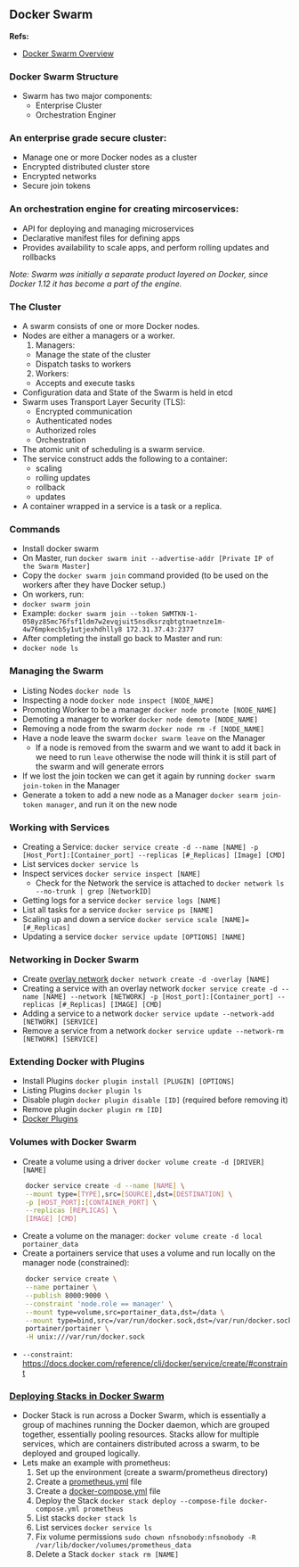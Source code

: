 ## Docker Swarm

**Refs:**
* [Docker Swarm Overview](https://docs.docker.com/engine/swarm/)

### Docker Swarm Structure
* Swarm has two major components:
  * Enterprise Cluster
  * Orchestration Enginer

### An enterprise grade secure cluster:
* Manage one or more Docker nodes as a cluster
* Encrypted distributed cluster store
* Encrypted networks
* Secure join tokens

### An orchestration engine for creating mircoservices:
* API for deploying and managing microservices
* Declarative manifest files for defining apps
* Provides availability to scale apps, and perform rolling updates and rollbacks

_Note: Swarm was initially a separate product layered on Docker, since Docker 1.12 it has become a part of the engine._

### The Cluster
* A swarm consists of one or more Docker nodes.
* Nodes are either a managers or a worker.
  1. Managers:
    * Manage the state of the cluster
    * Dispatch tasks to workers
  2. Workers:
    * Accepts and execute tasks
* Configuration data and State of the Swarm is held in etcd
* Swarm uses Transport Layer Security (TLS):
  * Encrypted communication
  * Authenticated nodes
  * Authorized roles
  * Orchestration
* The atomic unit of scheduling is a swarm service.
* The service construct adds the following to a container:
  * scaling
  * rolling updates
  * rollback
  * updates
* A container wrapped in a service is a task or a replica.

### Commands
* Install docker swarm
* On Master, run
```docker swarm init --advertise-addr [Private IP of the Swarm Master]```
* Copy the `docker swarm join` command provided (to be used on the workers after they have Docker setup.)
* On workers, run:
* `docker swarm join`
* Example: `docker swarm join --token SWMTKN-1-058yz85mc76fsf1ldm7w2evqjuit5nsdksrzqbtgtnaetnze1m-4w76mpkecb5y1utjexhdhlly8 172.31.37.43:2377`
* After completing the install go back to Master and run:
* `docker node ls`

### Managing the Swarm
* Listing Nodes `docker node ls`
* Inspecting a node `docker node inspect [NODE_NAME]`
* Promoting Worker to be a manager `docker node promote [NODE_NAME]`
* Demoting a manager to worker `docker node demote [NODE_NAME]`
* Removing a node from the swarm `docker node rm -f [NODE_NAME]`
* Have a node leave the swarm `docker swarm leave` on the Manager
  * If a node is removed from the swarm and we want to add it back in we need to run `leave` otherwise the node will think it is still part of the swarm and will generate errors
* If we lost the join tocken we can get it again by running `docker swarm join-token` in the Manager
* Generate a token to add a new node as a Manager `docker searm join-token manager`, and run it on the new node

### Working with Services
* Creating a Service: `docker service create -d --name [NAME] -p [Host_Port]:[Container_port] --replicas [#_Replicas] [Image] [CMD]`
* List services `docker service ls`
* Inspect services `docker service inspect [NAME]`
  * Check for the Network the service is attached to `docker network ls --no-trunk | grep [NetworkID]`
* Getting logs for a service `docker service logs [NAME]`
* List all tasks for a service `docker service ps [NAME]`
* Scaling up and down a service `docker service scale [NAME]=[#_Replicas]`
* Updating a service `docker service update [OPTIONS] [NAME]`

### Networking in Docker Swarm
* Create [overlay network](/3_docker_networking.md) `docker network create -d -overlay [NAME]`
* Creating a service with an overlay network `docker service create -d --name [NAME] --network [NETWORK] -p [Host_port]:[Container_port] --replicas [#_Replicas] [IMAGE] [CMD]`
* Adding a service to a network `docker service update --network-add [NETWORK] [SERVICE]`
* Remove a service from a network `docker service update --network-rm [NETWORK] [SERVICE]`

### Extending Docker with Plugins
* Install Plugins `docker plugin install [PLUGIN] [OPTIONS]`
* Listing Plugins `docker plugin ls`
* Disable plugin `docker plugin disable [ID]` (required before removing it)
* Remove plugin `docker plugin rm [ID]`
* [Docker Plugins](https://docs.docker.com/engine/extend/)

### Volumes with Docker Swarm
* Create a volume using a driver
`docker volume create -d [DRIVER] [NAME]`
```bash
    docker service create -d --name [NAME] \
    --mount type=[TYPE],src=[SOURCE],dst=[DESTINATION] \
    -p [HOST_PORT]:[CONTAINER_PORT] \
    --replicas [REPLICAS] \
    [IMAGE] [CMD]
```
* Create a volume on the manager: `docker volume create -d local portainer_data`
* Create a portainers service that uses a volume and run locally on the manager node (constrained):
```bash
    docker service create \
    --name portainer \
    --publish 8000:9000 \
    --constraint 'node.role == manager' \
    --mount type=volume,src=portainer_data,dst=/data \
    --mount type=bind,src=/var/run/docker.sock,dst=/var/run/docker.sock \
    portainer/portainer \
    -H unix:///var/run/docker.sock
```
  * `--constraint`: https://docs.docker.com/reference/cli/docker/service/create/#constraint

### [Deploying Stacks in Docker Swarm](https://docs.docker.com/engine/swarm/stack-deploy/)
* Docker Stack is run across a Docker Swarm, which is essentially a group of machines running the Docker daemon, which are grouped together, essentially pooling resources. Stacks allow for multiple services, which are containers distributed across a swarm, to be deployed and grouped logically.
* Lets make an example with prometheus:
  1. Set up the environment (create a swarm/prometheus directory)
  2. Create a [prometheus.yml](/swarm/prometheus/prometheus.yml) file
  3. Create a [docker-compose.yml](/swarm/prometheus/docker-compose.yml) file
  4. Deploy the Stack `docker stack deploy --compose-file docker-compose.yml prometheus`
  5. List stacks `docker stack ls`
  6. List services `docker service ls`
  7. Fix volume permissions `sudo chown nfsnobody:nfsnobody -R /var/lib/docker/volumes/prometheus_data`
  8. Delete a Stack `docker stack rm [NAME]`

